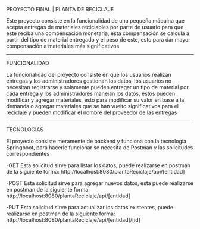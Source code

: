 PROYECTO FINAL | PLANTA DE RECICLAJE

Este proyecto consiste en la funcionalidad de una pequeña máquina que acepta entregas de materiales reciclables por parte de usuario para que este reciba una compensación monetaria, esta compensación se calcula a partir del tipo de material entregado y el peso de este, esto para dar mayor compensación a materiales más significativos

--------------------------------------------------------------------------------------------------------------------

FUNCIONALIDAD

La funcionalidad del proyecto consiste en que los usuarios realizan entregas y los administradores gestionan los datos, los usuarios no necesitan registrarse y solamente pueden entregar un tipo de material por cada entrega y los administradores manejan los datos, estos pueden modificar y agregar materiales, esto para modificar su valor en base a la demanda o agregar materiales que se han vuelto significativos para el reciclaje y pueden modificar el nombre del proveedor de las entregas

--------------------------------------------------------------------------------------------------------------------

TECNOLOGÍAS

El proyecto consiste meramente de backend y funciona con la tecnología Springboot, para hacerle funcionar se necesita de Postman y las solicitudes correspondientes

-GET
Esta solicitud sirve para listar los datos, puede realizarse en postman de la siguiente forma:
http://localhost:8080/plantaReciclaje/api/[entidad]

-POST
Esta solicitud sirve para agregar nuevos datos, esta puede realizarse en postman de la siguiente forma:
http://localhost:8080/plantaReciclaje/api/[entidad]

-PUT
Esta solicitud sirve para actualizar los datos existentes, puede realizarse en postman de la siguiente forma:
http://localhost:8080/plantaReciclaje/api/[entidad]/[id]
